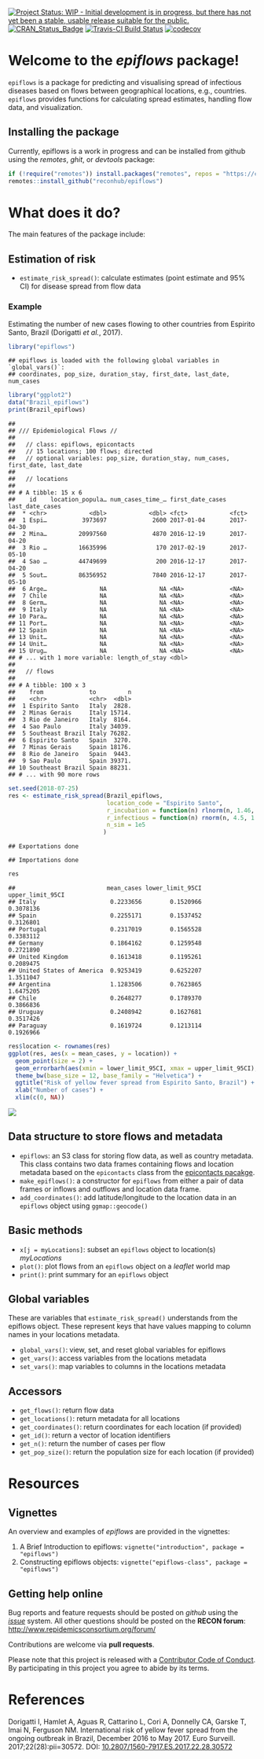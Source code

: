 
[![Project Status: WIP - Initial development is in progress, but there
has not yet been a stable, usable release suitable for the
public.](http://www.repostatus.org/badges/latest/wip.svg)](http://www.repostatus.org/#wip)
[![CRAN\_Status\_Badge](http://www.r-pkg.org/badges/version/epiflows)](https://cran.r-project.org/package=epiflows)
[![Travis-CI Build
Status](https://travis-ci.org/reconhub/epiflows.svg?branch=master)](https://travis-ci.org/reconhub/epiflows)
[![codecov](https://codecov.io/gh/reconhub/epiflows/branch/master/graph/badge.svg)](https://codecov.io/gh/reconhub/epiflows)

# Welcome to the *epiflows* package\!

`epiflows` is a package for predicting and visualising spread of
infectious diseases based on flows between geographical locations, e.g.,
countries. `epiflows` provides functions for calculating spread
estimates, handling flow data, and
visualization.

## Installing the package

<!-- To install the current stable, CRAN version of the package, type: -->

<!-- ```{r install, eval = FALSE} -->

<!-- install.packages("epiflows") -->

<!-- ``` -->

<!-- To benefit from the latest features and bug fixes, install the development, *github* version of the package using: -->

Currently, epiflows is a work in progress and can be installed from
github using the *remotes*, *ghit*, or *devtools*
package:

``` r
if (!require("remotes")) install.packages("remotes", repos = "https://cloud.rstudio.org")
remotes::install_github("reconhub/epiflows")
```

# What does it do?

The main features of the package include:

## Estimation of risk

  - `estimate_risk_spread()`: calculate estimates (point estimate and
    95% CI) for disease spread from flow data

### Example

Estimating the number of new cases flowing to other countries from
Espirito Santo, Brazil (Dorigatti *et al.*,
    2017).

``` r
library("epiflows")
```

    ## epiflows is loaded with the following global variables in `global_vars()`:
    ## coordinates, pop_size, duration_stay, first_date, last_date, num_cases

``` r
library("ggplot2")
data("Brazil_epiflows")
print(Brazil_epiflows)
```

    ## 
    ## /// Epidemiological Flows //
    ## 
    ##   // class: epiflows, epicontacts
    ##   // 15 locations; 100 flows; directed
    ##   // optional variables: pop_size, duration_stay, num_cases, first_date, last_date 
    ## 
    ##   // locations
    ## 
    ## # A tibble: 15 x 6
    ##    id    location_popula… num_cases_time_… first_date_cases last_date_cases
    ##  * <chr>            <dbl>            <dbl> <fct>            <fct>          
    ##  1 Espi…          3973697             2600 2017-01-04       2017-04-30     
    ##  2 Mina…         20997560             4870 2016-12-19       2017-04-20     
    ##  3 Rio …         16635996              170 2017-02-19       2017-05-10     
    ##  4 Sao …         44749699              200 2016-12-17       2017-04-20     
    ##  5 Sout…         86356952             7840 2016-12-17       2017-05-10     
    ##  6 Arge…               NA               NA <NA>             <NA>           
    ##  7 Chile               NA               NA <NA>             <NA>           
    ##  8 Germ…               NA               NA <NA>             <NA>           
    ##  9 Italy               NA               NA <NA>             <NA>           
    ## 10 Para…               NA               NA <NA>             <NA>           
    ## 11 Port…               NA               NA <NA>             <NA>           
    ## 12 Spain               NA               NA <NA>             <NA>           
    ## 13 Unit…               NA               NA <NA>             <NA>           
    ## 14 Unit…               NA               NA <NA>             <NA>           
    ## 15 Urug…               NA               NA <NA>             <NA>           
    ## # ... with 1 more variable: length_of_stay <dbl>
    ## 
    ##   // flows
    ## 
    ## # A tibble: 100 x 3
    ##    from             to         n
    ##    <chr>            <chr>  <dbl>
    ##  1 Espirito Santo   Italy  2828.
    ##  2 Minas Gerais     Italy 15714.
    ##  3 Rio de Janeiro   Italy  8164.
    ##  4 Sao Paulo        Italy 34039.
    ##  5 Southeast Brazil Italy 76282.
    ##  6 Espirito Santo   Spain  3270.
    ##  7 Minas Gerais     Spain 18176.
    ##  8 Rio de Janeiro   Spain  9443.
    ##  9 Sao Paulo        Spain 39371.
    ## 10 Southeast Brazil Spain 88231.
    ## # ... with 90 more rows

``` r
set.seed(2018-07-25)
res <- estimate_risk_spread(Brazil_epiflows, 
                            location_code = "Espirito Santo",
                            r_incubation = function(n) rlnorm(n, 1.46, 0.35),
                            r_infectious = function(n) rnorm(n, 4.5, 1.5/1.96),
                            n_sim = 1e5
                           )
```

    ## Exportations done

    ## Importations done

``` r
res
```

    ##                          mean_cases lower_limit_95CI upper_limit_95CI
    ## Italy                     0.2233656        0.1520966        0.3078136
    ## Spain                     0.2255171        0.1537452        0.3126801
    ## Portugal                  0.2317019        0.1565528        0.3383112
    ## Germany                   0.1864162        0.1259548        0.2721890
    ## United Kingdom            0.1613418        0.1195261        0.2089475
    ## United States of America  0.9253419        0.6252207        1.3511047
    ## Argentina                 1.1283506        0.7623865        1.6475205
    ## Chile                     0.2648277        0.1789370        0.3866836
    ## Uruguay                   0.2408942        0.1627681        0.3517426
    ## Paraguay                  0.1619724        0.1213114        0.1926966

``` r
res$location <- rownames(res)
ggplot(res, aes(x = mean_cases, y = location)) +
  geom_point(size = 2) +
  geom_errorbarh(aes(xmin = lower_limit_95CI, xmax = upper_limit_95CI), height = .25) +
  theme_bw(base_size = 12, base_family = "Helvetica") +
  ggtitle("Risk of yellow fever spread from Espirito Santo, Brazil") +
  xlab("Number of cases") +
  xlim(c(0, NA))
```

![](README_files/figure-gfm/the_estimate-1.png)<!-- -->

## Data structure to store flows and metadata

  - `epiflows`: an S3 class for storing flow data, as well as country
    metadata. This class contains two data frames containing flows and
    location metadata based on the `epicontacts` class from the
    [epicontacts
    pacakge](http://www.repidemicsconsortium.org/epicontacts/).
  - `make_epiflows()`: a constructor for `epiflows` from either a pair
    of data frames or inflows and outflows and location data frame.
  - `add_coordinates()`: add latitude/longitude to the location data in
    an `epiflows` object using `ggmap::geocode()`

## Basic methods

  - `x[j = myLocations]`: subset an `epiflows` object to location(s)
    *myLocations*
  - `plot()`: plot flows from an `epiflows` object on a *leaflet* world
    map
  - `print()`: print summary for an `epiflows` object

## Global variables

These are variables that `estimate_risk_spread()` understands from the
epiflows object. These represent keys that have values mapping to column
names in your locations metadata.

  - `global_vars()`: view, set, and reset global variables for epiflows
  - `get_vars()`: access variables from the locations metadata
  - `set_vars()`: map variables to columns in the locations metadata

## Accessors

  - `get_flows()`: return flow data
  - `get_locations()`: return metadata for all locations
  - `get_coordinates()`: return coordinates for each location (if
    provided)
  - `get_id()`: return a vector of location identifiers
  - `get_n()`: return the number of cases per flow
  - `get_pop_size()`: return the population size for each location (if
    provided)

# Resources

## Vignettes

An overview and examples of *epiflows* are provided in the vignettes:

1.  A Brief Introduction to epiflows: `vignette("introduction", package
    = "epiflows")`
2.  Constructing epiflows objects: `vignette("epiflows-class", package =
    "epiflows")`

## Getting help online

Bug reports and feature requests should be posted on *github* using the
[*issue*](http://github.com/reconhub/epiflows/issues) system. All other
questions should be posted on the **RECON forum**: <br>
<http://www.repidemicsconsortium.org/forum/>

Contributions are welcome via **pull requests**.

Please note that this project is released with a [Contributor Code of
Conduct](CONDUCT.md). By participating in this project you agree to
abide by its terms.

# References

Dorigatti I, Hamlet A, Aguas R, Cattarino L, Cori A, Donnelly CA, Garske
T, Imai N, Ferguson NM. International risk of yellow fever spread from
the ongoing outbreak in Brazil, December 2016 to May 2017. Euro
Surveill. 2017;22(28):pii=30572. DOI:
[10.2807/1560-7917.ES.2017.22.28.30572](https://doi.org/10.2807/1560-7917.ES.2017.22.28.30572)

